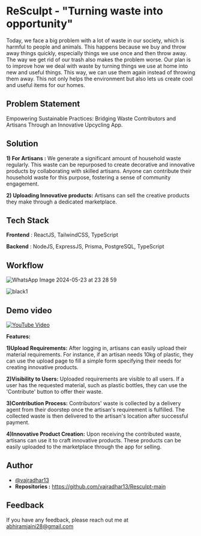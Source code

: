 
# ReSculpt - "Turning waste into opportunity"

Today, we face a big problem with a lot of waste in our society, which is harmful to people and animals. This happens because we buy and throw away things quickly, especially things we use once and then throw away. The way we get rid of our trash also makes the problem worse. Our plan is to improve how we deal with waste by turning things we use at home into new and useful things. This way, we can use them again instead of throwing them away. This not only helps the environment but also lets us create cool and useful items for our homes.

## Problem Statement

Empowering Sustainable Practices: Bridging Waste Contributors and Artisans Through an Innovative Upcycling App.


## Solution

**1) For Artisans :**
We generate a significant amount of household waste regularly.
This waste can be repurposed to create decorative and innovative products by collaborating with skilled artisans.
Anyone can contribute their household waste for this purpose, fostering a sense of community engagement.

**2) Uploading Innovative products:**
Artisans can sell the creative products they make through a dedicated marketplace.

## Tech Stack

**Frontend** : ReactJS, TailwindCSS, TypeScript

**Backend** : NodeJS, ExpressJS, Prisma, PostgreSQL, TypeScript 

## Workflow

![WhatsApp Image 2024-05-23 at 23 28 59](https://github.com/saiabhiramjaini/portfolio/assets/115941546/c9ad8cef-c089-484b-877b-9c8572639ea3)



![black1](https://github.com/saiabhiramjaini/Resculpt-For_Artisans/assets/115941546/90e077d8-2000-4aae-bb22-ac76273d5e0e)

## Demo video

[![YouTube Video](https://img.youtube.com/vi/xX8E7E1Jx2c/0.jpg)](https://www.youtube.com/watch?v=xX8E7E1Jx2c)


**Features:**

**1)Upload Requirements:**
After logging in, artisans can easily upload their material requirements.
For instance, if an artisan needs 10kg of plastic, they can use the upload page to fill a simple form specifying their needs for creating innovative products.


**2)Visibility to Users:**
Uploaded requirements are visible to all users.
If a user has the requested material, such as plastic bottles, they can use the 'Contribute' button to offer their waste.


**3)Contribution Process:**
Contributors' waste is collected by a delivery agent from their doorstep once the artisan's requirement is fulfilled.
The collected waste is then delivered to the artisan's location after successful payment.


**4)Innovative Product Creation:**
Upon receiving the contributed waste, artisans can use it to craft innovative products.
These products can be easily uploaded to the marketplace through the app for selling.



## Author

- [@vajradhar13]((https://github.com/vajradhar13/Resculpt-main))
- **Repositories :**
https://github.com/vajradhar13/Resculpt-main

## Feedback 

If you have any feedback, please reach out me at abhiramjaini28@gmail.com


